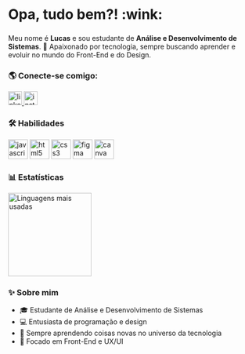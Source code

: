 <h1 align="left">Opa, tudo bem?! :wink: </h1>

###

<p align="left">
  Meu nome é <strong>Lucas</strong> e sou estudante de <strong>Análise e Desenvolvimento de Sistemas</strong>.  
  🚀 Apaixonado por tecnologia, sempre buscando aprender e evoluir no mundo do Front-End e do Design.
</p>

###

<h3 align="left">🌎 Conecte-se comigo:</h3>
<div align="left">
  <a href="https://linkedin.com/in/lucaasaugustoalves/" target="_blank">
    <img src="https://img.shields.io/static/v1?message=LinkedIn&logo=linkedin&label=&color=0077B5&logoColor=white&labelColor=&style=for-the-badge" height="28" alt="linkedin logo" />
  </a>
  <a href="https://www.instagram.com/lucaas_a/)" target="_blank">
    <img src="https://img.shields.io/badge/-Instagram-%23E4405F?style=for-the-badge&logo=instagram&logoColor=white)" height="28" alt="instagram logo" />
  </a>
</div>

###

<h3 align="left">🛠️ Habilidades</h3>

<div align="left">
  <img src="https://skillicons.dev/icons?i=js" height="40" alt="javascript logo" />
  <img src="https://skillicons.dev/icons?i=html" height="40" alt="html5 logo" />
  <img src="https://skillicons.dev/icons?i=css" height="40" alt="css3 logo" />
  <img src="https://skillicons.dev/icons?i=figma" height="40" alt="figma logo" />
  <img src="https://cdn.simpleicons.org/canva/00C4CC" height="40" alt="canva logo" />
</div>

###

<h3 align="left">📊 Estatísticas</h3>
<div align="left">
  <img src="https://github-readme-stats.vercel.app/api/top-langs?username=xluuks&layout=compact&card_width=350&langs_count=6&theme=dark&hide_border=true" height="170" alt="Linguagens mais usadas" />
</div>

###

<h3 align="left">✨ Sobre mim</h3>

- 🎓 Estudante de Análise e Desenvolvimento de Sistemas  
- 💻 Entusiasta de programação e design  
- 🌱 Sempre aprendendo coisas novas no universo da tecnologia  
- 🎯 Focado em Front-End e UX/UI  

